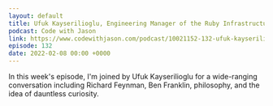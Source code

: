 ```yaml
---
layout: default
title: Ufuk Kayserilioglu, Engineering Manager of the Ruby Infrastructure Team at Shopify
podcast: Code with Jason
link: https://www.codewithjason.com/podcast/10021152-132-ufuk-kayserilioglu-engineering-manager-of-the-ruby-infrastructure-team-at-shopify/
episode: 132
date: 2022-02-08 00:00 +0000
---
```


In this week's episode, I'm joined by Ufuk Kayserilioglu for a wide-ranging conversation including Richard Feynman, Ben Franklin, philosophy, and the idea of dauntless curiosity.
